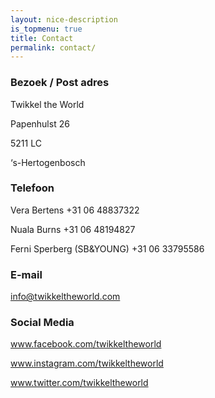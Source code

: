 ```yaml
---
layout: nice-description
is_topmenu: true
title: Contact
permalink: contact/
---
```


### Bezoek / Post adres

 

Twikkel the World

Papenhulst 26

5211 LC

‘s-Hertogenbosch

 

### Telefoon

 

Vera Bertens +31 06 48837322

Nuala Burns +31 06 48194827

Ferni Sperberg (SB&YOUNG)   +31 06 33795586

 

### E-mail

 

info@twikkeltheworld.com

 

### Social Media

www.facebook.com/twikkeltheworld

www.instagram.com/twikkeltheworld

www.twitter.com/twikkeltheworld
